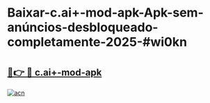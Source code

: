# Baixar-c.ai+-mod-apk-Apk-sem-anúncios-desbloqueado-completamente-2025-#wi0kn

# <h2><a href="https://ainizakaria.my?title=c.ai+-mod-apk&ref=24M">🔗👉 🔴 c.ai+-mod-apk</a></h2>

[![acn](https://github.com/user-attachments/assets/0f9c940e-d8b0-45ae-aac7-cd30a18b3e1c)](https://ainizakaria.my?title=c.ai+-mod-apk&ref=24M)

